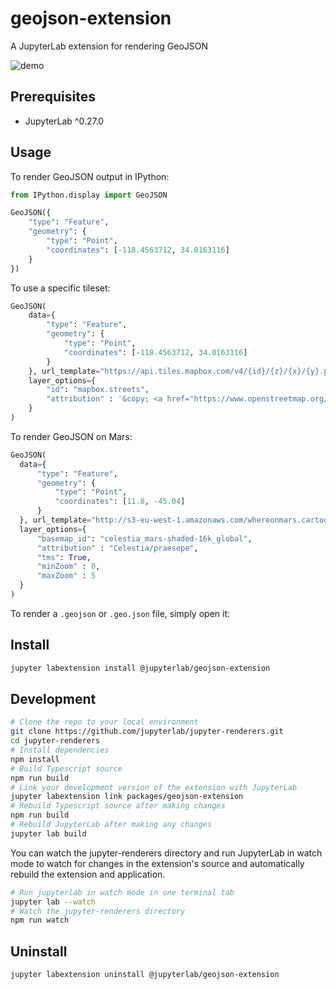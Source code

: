 # geojson-extension

A JupyterLab extension for rendering GeoJSON

![demo](http://g.recordit.co/I3OcBu8RUe.gif)

## Prerequisites

* JupyterLab ^0.27.0

## Usage

To render GeoJSON output in IPython:

```python
from IPython.display import GeoJSON

GeoJSON({
    "type": "Feature",
    "geometry": {
        "type": "Point",
        "coordinates": [-118.4563712, 34.0163116]
    }
})
```

To use a specific tileset:

```python
GeoJSON(
    data={
        "type": "Feature",
        "geometry": {
            "type": "Point",
            "coordinates": [-118.4563712, 34.0163116]
        }
    }, url_template="https://api.tiles.mapbox.com/v4/{id}/{z}/{x}/{y}.png?access_token=[MAPBOX_ACCESS_TOKEN]", 
    layer_options={
        "id": "mapbox.streets",
        "attribution" : '&copy; <a href="https://www.openstreetmap.org/copyright">OpenStreetMap</a>'
    }
)
```

To render GeoJSON on Mars:

```python
GeoJSON(
  data={
      "type": "Feature",
      "geometry": {
          "type": "Point",
          "coordinates": [11.8, -45.04]
      }
  }, url_template="http://s3-eu-west-1.amazonaws.com/whereonmars.cartodb.net/{basemap_id}/{z}/{x}/{y}.png", 
  layer_options={
      "basemap_id": "celestia_mars-shaded-16k_global",
      "attribution" : "Celestia/praesepe",
      "tms": True,
      "minZoom" : 0,
      "maxZoom" : 5
  }
)
```

To render a `.geojson` or `.geo.json` file, simply open it:

## Install

```bash
jupyter labextension install @jupyterlab/geojson-extension
```

## Development

```bash
# Clone the repo to your local environment
git clone https://github.com/jupyterlab/jupyter-renderers.git
cd jupyter-renderers
# Install dependencies
npm install
# Build Typescript source
npm run build
# Link your development version of the extension with JupyterLab
jupyter labextension link packages/geojson-extension
# Rebuild Typescript source after making changes
npm run build
# Rebuild JupyterLab after making any changes
jupyter lab build
```

You can watch the jupyter-renderers directory and run JupyterLab in watch mode to watch for changes in the extension's source and automatically rebuild the extension and application.

```bash
# Run jupyterlab in watch mode in one terminal tab
jupyter lab --watch
# Watch the jupyter-renderers directory
npm run watch
```

## Uninstall

```bash
jupyter labextension uninstall @jupyterlab/geojson-extension
```

